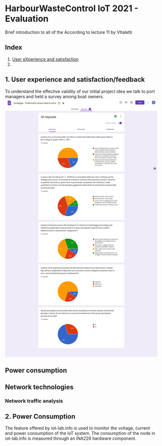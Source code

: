 # HarbourWasteControl IoT 2021 - Evaluation
Brief introduction to all of the According to lecture 11 by VItaletti 

## Index
1. [User eXperience and satisfaction](./Evaluation.md#Objectives)
2. 






























## 1. User experience and satisfaction/feedback 
To understand the effective validity of our initial project idea we talk to port managers and held a survey among boat owners.
![Image1](Picture/ShipOwners-Poll.png?raw=true)

## Power consumption

## Network technologies
### Network traffic analysis

## 2. Power Consumption 
The feature offered by iot-lab.info is used to monitor the voltage, current and power consumption of the IoT system. 
The consumption of the node in iot-lab.info is measured through an INA226 hardware component.

